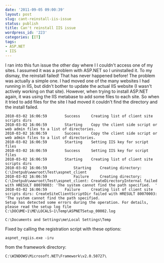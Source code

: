 ```yaml
---
date: '2011-09-05 09:00:39'
layout: post
slug: cant-reinstall-iis-issue
status: publish
title: Can't reinstall IIS issue
wordpress_id: '223'
categories: [IT]
tags:
- ASP.NET
- IIS
---
```


I ran into this fun issue the other day where I I couldn't access one of my sites. I assumed it was a problem with ASP.NET so I uninstalled it. To my dismay, the reinstall failed! That has never happened before!
The problem was actually a simple one. I had moved one of the many websites I had running in IIS, but didn't bother to update the actual IIS website (I wasn't actively working on that site). However, when trying to install ASP.NET again, it was using the IIS metabase to add some files to each site. So when it tried to add files for the site I had moved it couldn't find the directory and the install failed.

    
    2010-03-02 16:06:59        Success     Creating list of client site scripts dirs
    2010-03-02 16:06:59        Starting    Copy the client side script or web admin files to a list of directories.
    2010-03-02 16:06:59        Success     Copy the client side script or web admin files to a list of directories.
    2010-03-02 16:06:59        Starting    Setting IIS key for script files
    2010-03-02 16:06:59        Success     Setting IIS key for script files
    2010-03-02 16:06:59        Starting    Creating list of client site scripts dirs
    2010-03-02 16:06:59            Starting    Creating directory: C:\Inetpub\wwwroot\Test\aspnet_client
    2010-03-02 16:06:59            Failure     Creating directory: C:\Inetpub\wwwroot\Test\aspnet_client: CreateDirectoryInternal failed with HRESULT 80070003: 'The system cannot find the path specified.  '
    2010-03-02 16:06:59        Failure     Creating list of client site scripts dirs: CreateSiteClientScriptDir failed with HRESULT 80070003: 'The system cannot find the path specified.
    Setup has detected some errors during the operation. For details, please read the setup log file C:\DOCUME~1\ME\LOCALS~1\Temp\ASPNETSetup_00002.log
    
    C:\Documents and Settings\me\Local Settings\Temp


Fixed by calling the registration script with these options:

    
    aspnet_regiis.exe -iru


from the framework directory:

    
    C:\WINDOWS\Microsoft.NET\Framework\v2.0.50727\
